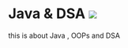 # Java & DSA <img src="https://img.icons8.com/color/48/000000/java-coffee-cup-logo--v1.png" size="20"/>
this is about Java , OOPs and DSA
